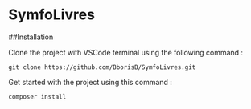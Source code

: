 # SymfoLivres

##Installation

Clone the project with VSCode terminal using the following command :  

```
git clone https://github.com/BborisB/SymfoLivres.git
```


Get started with the project using this command :  

```
composer install
```
